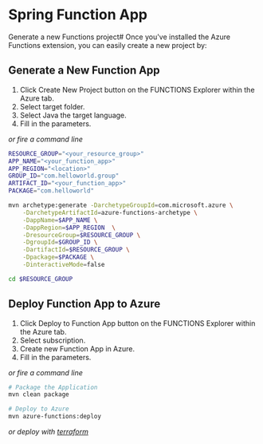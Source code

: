 # Spring Function App


Generate a new Functions project#
Once you've installed the Azure Functions extension, you can easily create a new project by:

## Generate a New Function App

1. Click Create New Project button on the FUNCTIONS Explorer within the Azure tab.
2. Select target folder.
3. Select Java the target language.
4. Fill in the parameters.

_or fire a command line_

```bash
RESOURCE_GROUP="<your_resource_group>"
APP_NAME="<your_function_app>"
APP_REGION="<location>"
GROUP_ID="com.helloworld.group"
ARTIFACT_ID="<your_function_app>"
PACKAGE="com.helloworld"

mvn archetype:generate -DarchetypeGroupId=com.microsoft.azure \
    -DarchetypeArtifactId=azure-functions-archetype \
    -DappName=$APP_NAME \
    -DappRegion=$APP_REGION  \
    -DresourceGroup=$RESOURCE_GROUP \
    -DgroupId=$GROUP_ID \
    -DartifactId=$RESOURCE_GROUP \
    -Dpackage=$PACKAGE \
    -DinteractiveMode=false

cd $RESOURCE_GROUP
```

## Deploy Function App to Azure

1. Click Deploy to Function App button on the FUNCTIONS Explorer within the Azure tab.
2. Select subscription.
3. Create new Function App in Azure.
4. Fill in the parameters.

_or fire a command line_

```bash
# Package the Application
mvn clean package

# Deploy to Azure
mvn azure-functions:deploy
```

_or deploy with [terraform](terraform/README.md)_


